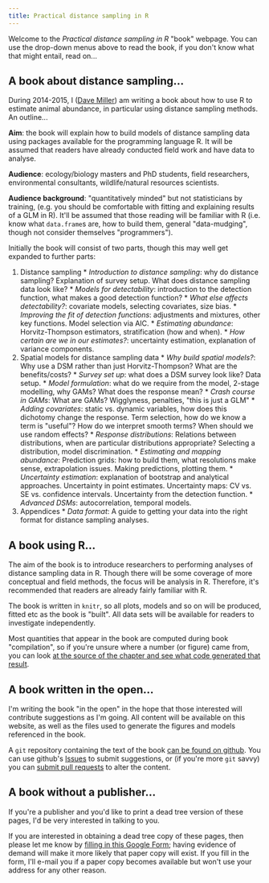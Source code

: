 ```yaml
---
title: Practical distance sampling in R
---
```


Welcome to the *Practical distance sampling in R* "book" webpage. You can use the drop-down menus above to read the book, if you don't know what that might entail, read on...

## A book about distance sampling...

During 2014-2015, I ([Dave Miller](http://converged.yt)) am writing a book about how to use R to estimate animal abundance, in particular using distance sampling methods. An outline...

**Aim**: the book will explain how to build models of distance sampling data using packages available for the programming language R. It will be assumed that readers have already conducted field work and have data to analyse.

**Audience**: ecology/biology masters and PhD students, field researchers, environmental consultants, wildlife/natural resources scientists.

**Audience background**: "quantitatively minded" but not statisticians by training, (e.g. you should be comfortable with fitting and explaining results of a GLM in R). It'll be assumed that those reading will be familiar with R (i.e. know what `data.frame`s are, how to build them, general "data-mudging", though not consider themselves "programmers").

Initially the book will consist of two parts, though this may well get expanded to further parts:

  1. Distance sampling
    * *Introduction to distance sampling*: why do distance sampling? Explanation of survey setup. What does distance sampling data look like?
    * *Models for detectability*: introduction to the detection function, what makes a good detection function?
    * *What else affects detectability?*: covariate models, selecting covariates, size bias.
    * *Improving the fit of detection functions*: adjustments and mixtures, other key functions. Model selection via AIC.
    * *Estimating abundance*: Horvitz-Thompson estimators, stratification (how and when).
    * *How certain are we in our estimates?*: uncertainty estimation, explanation of variance components.
  2. Spatial models for distance sampling data
    * *Why build spatial models?*: Why use a DSM rather than just Horvitz-Thompson? What are the benefits/costs?
    * *Survey set up*: what does a DSM survey look like? Data setup.
    * *Model formulation*: what do we require from the model, 2-stage modelling, why GAMs? What does the response mean?
    * *Crash course in GAMs*: What are GAMs? Wigglyness, penalties, "this is just a GLM"
    * *Adding covariates*: static vs. dynamic variables, how does this dichotomy change the response. Term selection, how do we know a term is "useful"? How do we interpret smooth terms? When should we use random effects?
    * *Response distributions*: Relations between distributions, when are particular distributions appropriate? Selecting a distribution, model discrimination.
    * *Estimating and mapping abundance*: Prediction grids: how to build them, what resolutions make sense, extrapolation issues. Making predictions, plotting them.
    * *Uncertainty estimation*: explanation of bootstrap and analytical approaches. Uncertainty in point estimates. Uncertainty maps: CV vs. SE vs. confidence intervals. Uncertainty from the detection function.
    * *Advanced DSMs*: autocorrelation, temporal models.
  3. Appendices
    * *Data format*: A guide to getting your data into the right format for distance sampling analyses.


## A book using R...

The aim of the book is to introduce researchers to performing analyses of distance sampling data in R. Though there will be some coverage of more conceptual and field methods, the focus will be analysis in R. Therefore, it's recommended that readers are already fairly familiar with R.

The book is written in `knitr`, so all plots, models and so on will be produced, fitted etc as the book is "built". All data sets will be available for readers to investigate independently.

Most quantities that appear in the book are computed during book "compilation", so if you're unsure where a number (or figure) came from, you can look [at the source of the chapter and see what code generated that result](http://github.com/dill/RDistanceBook).

## A book written in the open...

I'm writing the book "in the open" in the hope that those interested will contribute suggestions as I'm going. All content will be available on this website, as well as the files used to generate the figures and models referenced in the book.

A `git` repository containing the text of the book [can be found on github](http://github.com/dill/RDistanceBook). You can use github's [Issues](https://github.com/dill/RDistanceBook/issues) to submit suggestions, or (if you're more `git` savvy) you can [submit pull requests](https://help.github.com/articles/using-pull-requests/) to alter the content.


## A book without a publisher...

If you're a publisher and you'd like to print a dead tree version of these pages, I'd be very interested in talking to you.

If you are interested in obtaining a dead tree copy of these pages, then please let me know by [filling in this Google Form](https://docs.google.com/forms/d/1z5bFFd_GpUXeVzbr5wuwoUKT5wvhNizrGpEOiCZik58/viewform); having evidence of demand will make it more likely that paper copy will exist. If you fill in the form, I'll e-mail you if a paper copy becomes available but won't use your address for any other reason.


